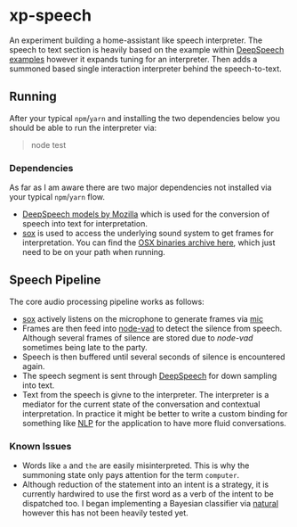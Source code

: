 # xp-speech

An experiment building a home-assistant like speech interpreter.  The speech to text section is heavily based on the
example within [DeepSpeech examples](https://github.com/mozilla/DeepSpeech-examples/tree/r0.6/nodejs_mic_vad_streaming)
however it expands tuning for an interpreter.  Then adds a summoned based single interaction interpreter behind the
speech-to-text.

## Running

After your typical `npm`/`yarn` and installing the two dependencies below you should be able to run the interpreter via:

> node test

### Dependencies

As far as I am aware there are two major dependencies not installed via your typical `npm`/`yarn` flow.

* [DeepSpeech models by Mozilla](https://github.com/mozilla/DeepSpeech/releases) which is used for the conversion of
speech into text for interpretation.
* [sox](http://sox.sourceforge.net/) is used to access the underlying sound system to get frames for interpretation.
You can find the [OSX binaries archive here](https://sourceforge.net/projects/sox/files/sox/14.4.2/),
which just need to be on your path when running.

## Speech Pipeline

The core audio processing pipeline works as follows:

* [sox](http://sox.sourceforge.net/) actively listens on the microphone to generate frames via [mic](https://github.com/ashishbajaj99/mic#readme)
* Frames are then feed into [node-vad](https://github.com/snirpo/node-vad) to detect the silence from speech.  Although
several frames of silence are stored due to _node-vad_ sometimes being late to the party.
* Speech is then buffered until several seconds of silence is encountered again.
* The speech segment is sent through [DeepSpeech](https://github.com/mozilla/DeepSpeech) for down sampling into text.
* Text from the speech is givne to the interpreter.  The interpreter is a mediator for the current state of the
conversation and contextual interpretation.  In practice it might be better to write a custom binding for something like
[NLP](https://github.com/axa-group/nlp.js) for the application to have more fluid conversations.

### Known Issues
* Words like `a` and `the` are easily misinterpreted.  This is why the summoning state only pays attention for the term
`computer`.
* Although reduction of the statement into an intent is a strategy, it is currently hardwired to use the first word as a
verb of the intent to be dispatched too.  I began implementing a Bayesian classifier via [natural](https://github.com/NaturalNode/natural)
however this has not been heavily tested yet.
